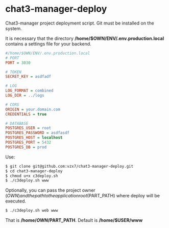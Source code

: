 # chat3-manager-deploy
Chat3-manager project deployment script.
Git must be installed on the system.

It is necessary that the directory **/home/$OWN/ENV/.env.production.local** contains a settings file for your backend.

```ini
#/home/$OWN/ENV/.env.production.local
# PORT
PORT = 3030

# TOKEN
SECRET_KEY = asdfadf

# LOG
LOG_FORMAT = combined
LOG_DIR = ../logs

# CORS
ORIGIN = your.domain.com
CREDENTIALS = true

# DATABASE
POSTGRES_USER = root
POSTGRES_PASSWORD = asdfasdf
POSTGRES_HOST = localhost
POSTGRES_PORT = 5432
POSTGRES_DB = prod
```

Use:
```bash 
$ git clone git@github.com:vzx7/chat3-manager-deploy.git
$ cd chat3-manager-deploy
$ chmod u+x c3deploy.sh
$ ./c3deploy.sh www
```

Optionally, you can pass the project owner ($OWN) and the path to the application root ($PART_PATH) where deploy will be executed.
```bash 
$ ./c3deploy.sh web www 
```
That is **/home/$OWN/$PART_PATH**. Default is **/home/$USER/www**